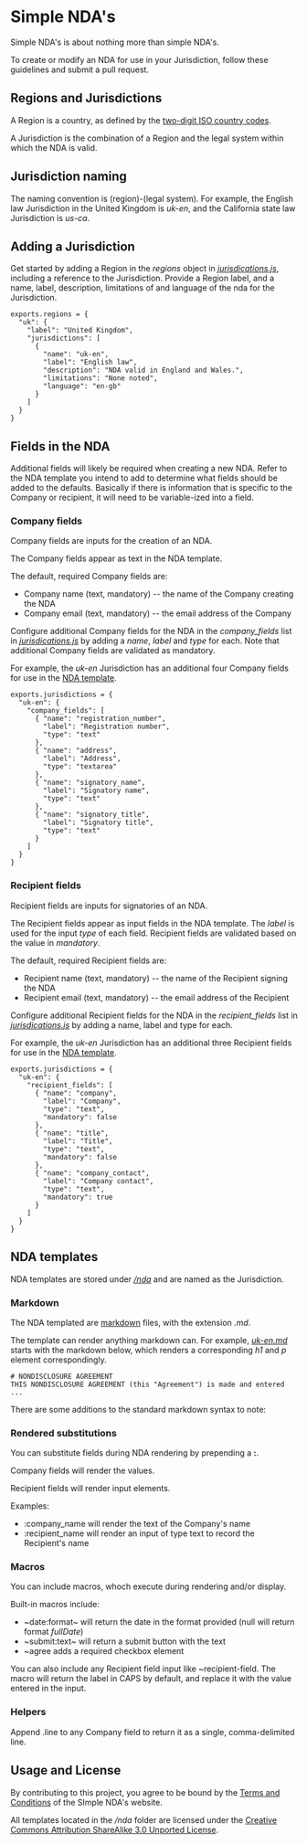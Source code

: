 Simple NDA's
========================

Simple NDA's is about nothing more than simple NDA's.

To create or modify an NDA for use in your Jurisdiction, follow these guidelines and submit a pull request.

## Regions and Jurisdictions
A Region is a country, as defined by the [two-digit ISO country codes](http://en.wikipedia.org/wiki/ISO_3166-1).

A Jurisdiction is the combination of a Region and the legal system within which the NDA is valid.  

## Jurisdiction naming
The naming convention is (region)-(legal system). For example, the English law Jurisdiction in the United Kingdom is *uk-en*, and the California state law Jurisdiction is *us-ca*.

## Adding a Jurisdiction
Get started by adding a Region in the *regions* object in [*jurisdications.js*](https://github.com/jacksonhull/simplendas-jurisdictions/blob/master/jurisdictions.js), including a reference to the Jurisdiction.  Provide a Region label, and a name, label, description, limitations of and language of the nda for the Jurisdiction.

    exports.regions = {
      "uk": {
        "label": "United Kingdom",
        "jurisdictions": [
          {
            "name": "uk-en",
            "label": "English law",
            "description": "NDA valid in England and Wales.",
            "limitations": "None noted",
            "language": "en-gb"
          }
        ]
      }
    }

## Fields in the NDA

Additional fields will likely be required when creating a new NDA.  Refer to the NDA template you intend to add to determine what fields should be added to the defaults.  Basically if there is information that is specific to the Company or recipient, it will need to be variable-ized into a field.

### Company fields
Company fields are inputs for the creation of an NDA.  

The Company fields appear as text in the NDA template.

The default, required Company fields are:
* Company name (text, mandatory) -- the name of the Company creating the NDA
* Company email (text, mandatory) -- the email address of the Company 

Configure additional Company fields for the NDA in the *company_fields* list in [*jurisdications.js*](https://github.com/jacksonhull/simplendas-jurisdictions/blob/master/jurisdictions.js) by adding a *name*, *label* and *type* for each.  Note that additional Company fields are validated as mandatory.

For example, the *uk-en* Jurisdiction has an additional four Company fields for use in the [NDA template](https://github.com/jacksonhull/simplendas-jurisdictions/blob/master/nda/uk-en.md).

    exports.jurisdictions = { 
      "uk-en": {
        "company_fields": [
          { "name": "registration_number",
            "label": "Registration number",
            "type": "text"
          },
          { "name": "address",
            "label": "Address",
            "type": "textarea"
          },
          { "name": "signatory_name",
            "label": "Signatory name",
            "type": "text"
          },
          { "name": "signatory_title",
            "label": "Signatory title",
            "type": "text"
          }
        ]
      }
    }

### Recipient fields
Recipient fields are inputs for signatories of an NDA.  

The Recipient fields appear as input fields in the NDA template.  The *label* is used for the input *type* of each field.  Recipient fields are validated based on the value in *mandatory*.

The default, required Recipient fields are:
* Recipient name (text, mandatory) -- the name of the Recipient signing the NDA
* Recipient email (text, mandatory) -- the email address of the Recipient 

Configure additional Recipient fields for the NDA in the *recipient_fields* list in [*jurisdications.js*](https://github.com/jacksonhull/simplendas-jurisdictions/blob/master/jurisdictions.js) by adding a name, label and type for each.

For example, the *uk-en* Jurisdiction has an additional three Recipient fields for use in the [NDA template](https://github.com/jacksonhull/simplendas-jurisdictions/blob/master/nda/uk-en.md).

    exports.jurisdictions = { 
      "uk-en": {
        "recipient_fields": [
          { "name": "company",
            "label": "Company",
            "type": "text",
            "mandatory": false
          },
          { "name": "title",
            "label": "Title",
            "type": "text",
            "mandatory": false
          },
          { "name": "company_contact",
            "label": "Company contact",
            "type": "text",
            "mandatory": true
          }
        ]
      }
    }

## NDA templates
NDA templates are stored under [*/nda*](https://github.com/jacksonhull/simplendas-jurisdictions/tree/master/nda) and are named as the Jurisdiction.

### Markdown
The NDA templated are [markdown](https://daringfireball.net/projects/markdown/basics) files, with the extension *.md*.

The template can render anything markdown can.  For example, [*uk-en.md*](https://github.com/jacksonhull/simplendas-jurisdictions/blob/master/nda/uk-en.md) starts with the markdown below, which renders a corresponding *h1* and *p* element correspondingly.

    # NONDISCLOSURE AGREEMENT
    THIS NONDISCLOSURE AGREEMENT (this "Agreement") is made and entered ...

There are some additions to the standard markdown syntax to note:

### Rendered substitutions
You can substitute fields during NDA rendering by prepending a __:__.  

Company fields will render the values.

Recipient fields will render input elements.

Examples:

* :company_name will render the text of the Company's name
* :recipient_name will render an input of type text to record the Recipient's name

### Macros
You can include macros, whoch execute during rendering and/or display.

Built-in macros include:

* ~date:format~ will return the date in the format provided (null will return format *fullDate*) 
* ~submit:text~ will return a submit button with the text
* ~agree adds a required checkbox element

You can also include any Recipient field input like ~recipient-field.  The macro will return the label in CAPS by default, and replace it with the value entered in the input.

### Helpers

Append .line to any Company field to return it as a single, comma-delimited line.

## Usage and License
By contributing to this project, you agree to be bound by the [Terms and Conditions](https://www.simplendas.com/terms) of the SImple NDA's website.

All templates located in the */nda* folder are licensed under the [Creative Commons Attribution ShareAlike 3.0 Unported License](https://creativecommons.org/licenses/by-sa/3.0/).

